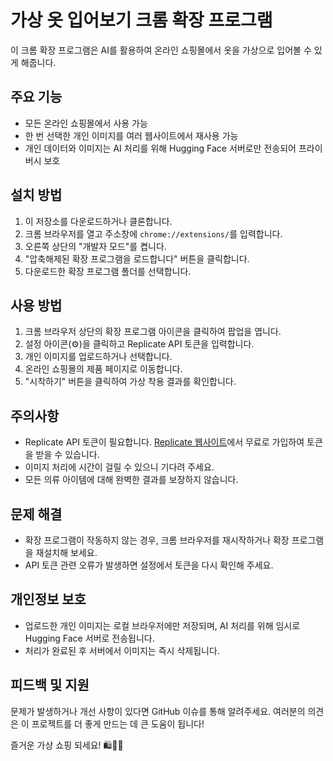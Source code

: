 # 가상 옷 입어보기 크롬 확장 프로그램

이 크롬 확장 프로그램은 AI를 활용하여 온라인 쇼핑몰에서 옷을 가상으로 입어볼 수 있게 해줍니다.

## 주요 기능

- 모든 온라인 쇼핑몰에서 사용 가능
- 한 번 선택한 개인 이미지를 여러 웹사이트에서 재사용 가능
- 개인 데이터와 이미지는 AI 처리를 위해 Hugging Face 서버로만 전송되어 프라이버시 보호

## 설치 방법

1. 이 저장소를 다운로드하거나 클론합니다.
2. 크롬 브라우저를 열고 주소창에 `chrome://extensions/`를 입력합니다.
3. 오른쪽 상단의 "개발자 모드"를 켭니다.
4. "압축해제된 확장 프로그램을 로드합니다" 버튼을 클릭합니다.
5. 다운로드한 확장 프로그램 폴더를 선택합니다.

## 사용 방법

1. 크롬 브라우저 상단의 확장 프로그램 아이콘을 클릭하여 팝업을 엽니다.
2. 설정 아이콘(⚙️)을 클릭하고 Replicate API 토큰을 입력합니다.
3. 개인 이미지를 업로드하거나 선택합니다.
4. 온라인 쇼핑몰의 제품 페이지로 이동합니다.
5. "시착하기" 버튼을 클릭하여 가상 착용 결과를 확인합니다.

## 주의사항

- Replicate API 토큰이 필요합니다. [Replicate 웹사이트](https://replicate.com/)에서 무료로 가입하여 토큰을 받을 수 있습니다.
- 이미지 처리에 시간이 걸릴 수 있으니 기다려 주세요.
- 모든 의류 아이템에 대해 완벽한 결과를 보장하지 않습니다.

## 문제 해결

- 확장 프로그램이 작동하지 않는 경우, 크롬 브라우저를 재시작하거나 확장 프로그램을 재설치해 보세요.
- API 토큰 관련 오류가 발생하면 설정에서 토큰을 다시 확인해 주세요.

## 개인정보 보호

- 업로드한 개인 이미지는 로컬 브라우저에만 저장되며, AI 처리를 위해 임시로 Hugging Face 서버로 전송됩니다.
- 처리가 완료된 후 서버에서 이미지는 즉시 삭제됩니다.

## 피드백 및 지원

문제가 발생하거나 개선 사항이 있다면 GitHub 이슈를 통해 알려주세요. 여러분의 의견은 이 프로젝트를 더 좋게 만드는 데 큰 도움이 됩니다!

즐거운 가상 쇼핑 되세요! 🛍️👚👕